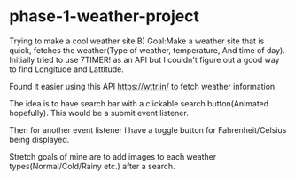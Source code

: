# phase-1-weather-project
Trying to make a cool weather site B)
Goal:Make a weather site that is quick, fetches the weather(Type of weather, temperature, And time of day).
Initially tried to use 7TIMER! as an API but I couldn't figure out a good way to find Longitude and Lattitude.

Found it easier using this API https://wttr.in/ to fetch weather information.

The idea is to have search bar with a clickable search button(Animated hopefully). This would be a submit event listener.

Then for another event listener I have a toggle button for Fahrenheit/Celsius being displayed.

Stretch goals of mine are to add images to each weather types(Normal/Cold/Rainy etc.) after a search. 
